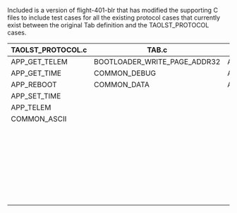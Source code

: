 Included is a version of flight-401-blr that has modified the supporting C files to include test cases for all the existing protocol cases that currently exist between the original Tab definition and the TAOLST_PROTOCOL cases.

| TAOLST_PROTOCOL.c | TAB.c                        | transitioning | new-tab.c                    |
|-------------------|------------------------------|---------------|------------------------------|
| APP_GET_TELEM     | BOOTLOADER_WRITE_PAGE_ADDR32 | APP_GET_TELEM | BOOTLOADER_ACK               |
| APP_GET_TIME      | COMMON_DEBUG                 | APP_TELEM     | BOOTLOADER_ERASE             |
| APP_REBOOT        | COMMON_DATA                  | APP_REBOOT    | BOOTLOADER_NACK              |
| APP_SET_TIME      |                              |               | BOOTLOADER_PING              |
| APP_TELEM         |                              |               | BOOTLOADER_WRITE_PAGE        |
| COMMON_ASCII      |                              |               | BOOTLOADER_JUMP              |
|                   |                              |               | COMMON_ACK                   |
|                   |                              |               | COMMON_NACK                  |
|                   |                              |               | BOOTLOADER_WRITE_PAGE_ADDR32 |
|                   |                              |               | COMMON_DEBUG                 |
|                   |                              |               | COMMON_DATA                  |
|                   |                              |               | APP_SET_TIME                 |
|                   |                              |               | APP_GET_TIME                 |
